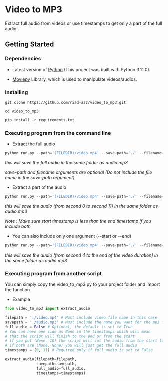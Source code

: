 # Video to MP3

Extract full audio from videos or use timestamps to get only a part of the full audio.


## Getting Started

### Dependencies

* Latest version of [Python](https://www.python.org/downloads/) (This project was built with Python 3.11.0).

* [Moviepy](https://pypi.org/project/moviepy/) Library, which is used to manipulate videos/audios.

### Installing

```
git clone https://github.com/riad-azz/video_to_mp3.git
```

```
cd video_to_mp3
```

```
pip install -r requirements.txt
```

### Executing program from the command line

* Extract the full audio
```python
python run.py --path='(FILEDIR)/video.mp4' --save-path='./' --filename='audio.mp3'
```
_this will save the full audio in the same folder as audio.mp3_

_save-path and filename arguments are optional (Do not include the file name in the save-path argument)_

* Extract a part of the audio
```python
python run.py --path='(FILEDIR)/video.mp4' --save-path='./' --filename='audio.mp3' --start=0 --end=11
```
_this will save the audio (from second 0 to second 11) in the same folder as audio.mp3_

_Note : Make sure start timestamp is less than the end timestamp if you include both_

* You can also include only one argument (--start or --end)
```python
python run.py --path='(FILEDIR)/video.mp4' --save-path='./' --filename='audio.mp3' --start=4
```
_this will save the audio (from second 4 to the end of the video duration) in the same folder as audio.mp3_

### Executing program from another script

You can simply copy the video_to_mp3.py to your project folder and import the function

* Example
```python
from video_to_mp3 import extract_audio

filepath = './video.mp4' # Must include video file name in this case
savepath = './audio.mp3' # Must include the name you want for the mp3 file in this case
full_audio = False # Optional, the default is set to True
# You can have one side as None in the timestamps which will mean
# that the script will finish to the end or from the start
# if you put (None, 10) the script will cut the audio from the start to the second 10
# if both are (None, None) you will just get the full audio
timestamps = (0, 11) # Required only if full_audio is set to False

extract_audio(filepath=filepath,
              savepath=savepath,
              full_audio=full_audio,
              timestamps=timestamps) 
```
